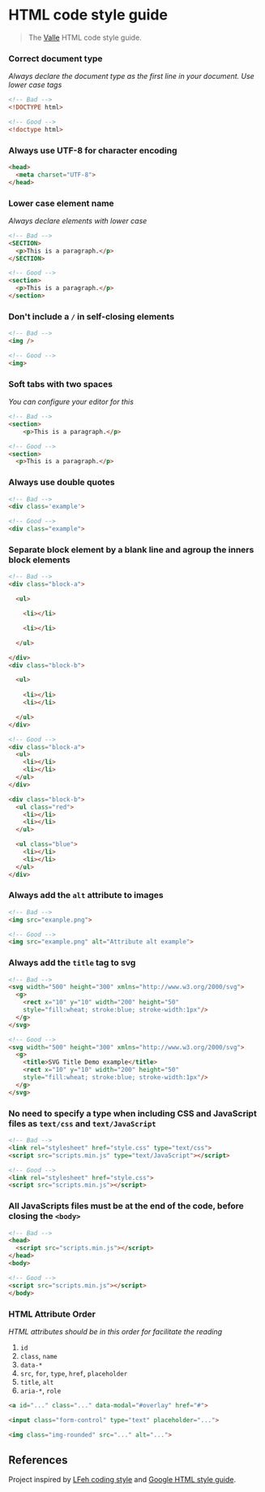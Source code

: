 # HTML code style guide

> The [Valle](https://github.com/valleweb) HTML code style guide.

### Correct document type

*Always declare the document type as the first line in your document. Use lower case tags*

```html
<!-- Bad -->
<!DOCTYPE html>
```

```html
<!-- Good -->
<!doctype html>
```

### Always use UTF-8 for character encoding

```html
<head>
  <meta charset="UTF-8">
</head>
```

### Lower case element name

*Always declare elements with lower case*

```html
<!-- Bad -->
<SECTION>
  <p>This is a paragraph.</p>
</SECTION>
```

```html
<!-- Good -->
<section>
  <p>This is a paragraph.</p>
</section>
```

### Don't include a `/` in self-closing elements

```html
<!-- Bad -->
<img />
```

```html
<!-- Good -->
<img>
```

### Soft tabs with two spaces

*You can configure your editor for this*

```html
<!-- Bad -->
<section>
    <p>This is a paragraph.</p>
```

```html
<!-- Good -->
<section>
  <p>This is a paragraph.</p>
```

### Always use double quotes

```html
<!-- Bad -->
<div class='example'>
```

```html
<!-- Good -->
<div class="example">
```

### Separate block element by a blank line and agroup the inners block elements

```html
<!-- Bad -->
<div class="block-a">

  <ul>

    <li></li>

    <li></li>

  </ul>

</div>
<div class="block-b">

  <ul>
  
    <li></li>
    <li></li>

  </ul>
</div>
```

```html
<!-- Good -->
<div class="block-a">
  <ul>
    <li></li>
    <li></li>
  </ul>
</div>

<div class="block-b">
  <ul class="red">
    <li></li>
    <li></li>
  </ul>

  <ul class="blue">
    <li></li>
    <li></li>
  </ul>
</div>
```

### Always add the `alt` attribute to images

```html
<!-- Bad -->
<img src="exanple.png">
```

```html
<!-- Good -->
<img src="example.png" alt="Attribute alt example">
```

### Always add the `title` tag to svg

```html
<!-- Bad -->
<svg width="500" height="300" xmlns="http://www.w3.org/2000/svg">
  <g>
    <rect x="10" y="10" width="200" height="50"
    style="fill:wheat; stroke:blue; stroke-width:1px"/>
  </g>
</svg>
```

```html
<!-- Good -->
<svg width="500" height="300" xmlns="http://www.w3.org/2000/svg">
  <g>
    <title>SVG Title Demo example</title>
    <rect x="10" y="10" width="200" height="50"
    style="fill:wheat; stroke:blue; stroke-width:1px"/>
  </g>
</svg>
```

### No need to specify a type when including CSS and JavaScript files as `text/css` and `text/JavaScript`

```html
<!-- Bad -->
<link rel="stylesheet" href="style.css" type="text/css">
<script src="scripts.min.js" type="text/JavaScript"></script>
```

```html
<!-- Good -->
<link rel="stylesheet" href="style.css">
<script src="scripts.min.js"></script>
```

### All JavaScripts files must be at the end of the code, before closing the `<body>`

```html
<!-- Bad -->
<head>
  <script src="scripts.min.js"></script>
</head>
<body>
```

```html
<!-- Good -->
<script src="scripts.min.js"></script>
</body>
```

### HTML Attribute Order

*HTML attributes should be in this order for facilitate the reading*

1. `id`
1. `class`, `name`
1. `data-*`
1. `src`, `for`, `type`, `href`, `placeholder`
1. `title`, `alt`
1. `aria-*`, `role`

```html
<a id="..." class="..." data-modal="#overlay" href="#">

<input class="form-control" type="text" placeholder="...">

<img class="img-rounded" src="..." alt="...">
```

## References

Project inspired by [LFeh coding style](https://github.com/LFeh/coding-style/blob/master/README.md#html) and [Google HTML style guide](https://google.github.io/styleguide/htmlcssguide.html).
